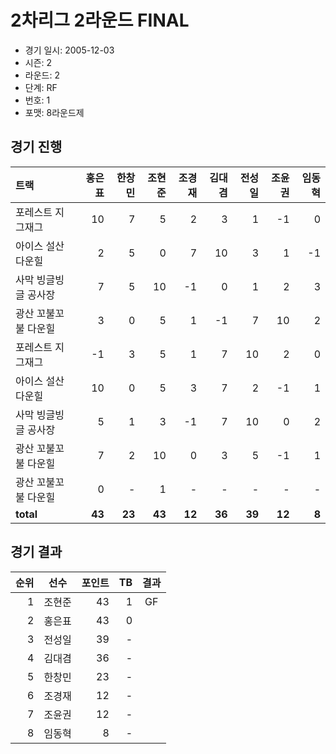 # 2차리그 2라운드 FINAL

- 경기 일시: 2005-12-03
- 시즌: 2
- 라운드: 2
- 단계: RF
- 번호: 1
- 포맷: 8라운드제





## 경기 진행

| 트랙 | 홍은표 | 한창민 | 조현준 | 조경재 | 김대겸 | 전성일 | 조윤권 | 임동혁 |
|:---|---:|---:|---:|---:|---:|---:|---:|---:|
| 포레스트 지그재그 | 10 | 7 | 5 | 2 | 3 | 1 | -1 | 0 |
| 아이스 설산 다운힐 | 2 | 5 | 0 | 7 | 10 | 3 | 1 | -1 |
| 사막 빙글빙글 공사장 | 7 | 5 | 10 | -1 | 0 | 1 | 2 | 3 |
| 광산 꼬불꼬불 다운힐 | 3 | 0 | 5 | 1 | -1 | 7 | 10 | 2 |
| 포레스트 지그재그 | -1 | 3 | 5 | 1 | 7 | 10 | 2 | 0 |
| 아이스 설산 다운힐 | 10 | 0 | 5 | 3 | 7 | 2 | -1 | 1 |
| 사막 빙글빙글 공사장 | 5 | 1 | 3 | -1 | 7 | 10 | 0 | 2 |
| 광산 꼬불꼬불 다운힐 | 7 | 2 | 10 | 0 | 3 | 5 | -1 | 1 |
| 광산 꼬불꼬불 다운힐 | 0 | - | 1 | - | - | - | - | - |
| __total__ | __43__ | __23__ | __43__ | __12__ | __36__ | __39__ | __12__ | __8__ |




## 경기 결과

| 순위 | 선수 | 포인트 | TB | 결과 |
|---:|:---:|---:|---:|:---:|
| 1 | 조현준 | 43 | 1 | GF |
| 2 | 홍은표 | 43 | 0 |  |
| 3 | 전성일 | 39 | - |  |
| 4 | 김대겸 | 36 | - |  |
| 5 | 한창민 | 23 | - |  |
| 6 | 조경재 | 12 | - |  |
| 7 | 조윤권 | 12 | - |  |
| 8 | 임동혁 | 8 | - |  |

